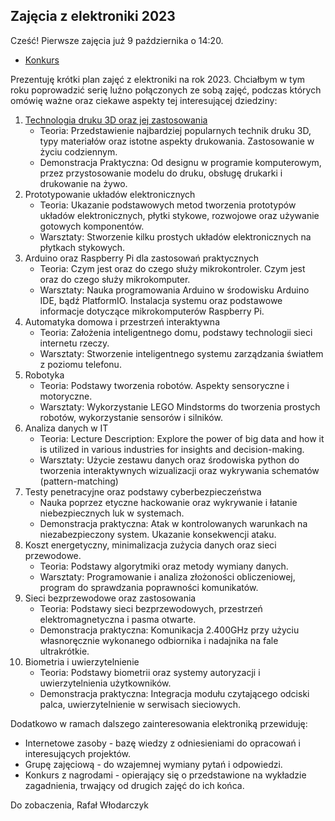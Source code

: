 ## Zajęcia z elektroniki 2023

Cześć!
Pierwsze zajęcia już 9 października o 14:20.

- [Konkurs](./2023/mini-competition.md)

Prezentuję krótki plan zajęć z elektroniki na rok 2023. Chciałbym w tym roku poprowadzić serię luźno połączonych ze sobą zajęć, 
podczas których omówię ważne oraz ciekawe aspekty tej interesującej dziedziny:
1. [Technologia druku 3D oraz jej zastosowania](./2023/1_09.10.2023notes.md)
    - Teoria: Przedstawienie najbardziej popularnych technik druku 3D, typy materiałów oraz istotne aspekty drukowania. Zastosowanie w życiu codziennym.
    - Demonstracja Praktyczna: Od designu w programie komputerowym, przez przystosowanie modelu do druku, obsługę drukarki i drukowanie na żywo.
2. Prototypowanie układów elektronicznych
    - Teoria: Ukazanie podstawowych metod tworzenia prototypów układów elektronicznych, płytki stykowe, rozwojowe oraz używanie gotowych komponentów.
    - Warsztaty: Stworzenie kilku prostych układów elektronicznych na płytkach stykowych.
3. Arduino oraz Raspberry Pi dla zastosowań praktycznych
    - Teoria: Czym jest oraz do czego służy mikrokontroler. Czym jest oraz do czego służy mikrokomputer.
    - Warsztaty: Nauka programowania Arduino w środowisku Arduino IDE, bądź PlatformIO. Instalacja systemu oraz podstawowe informacje dotyczące mikrokomputerów Raspberry Pi.
4. Automatyka domowa i przestrzeń interaktywna
    - Teoria: Założenia inteligentnego domu, podstawy technologii sieci internetu rzeczy.
    - Warsztaty: Stworzenie inteligentnego systemu zarządzania światłem z poziomu telefonu.
5. Robotyka
    - Teoria: Podstawy tworzenia robotów. Aspekty sensoryczne i motoryczne.
    - Warsztaty: Wykorzystanie LEGO Mindstorms do tworzenia prostych robotów, wykorzystanie sensorów i silników.
6. Analiza danych w IT
    - Teoria: Lecture Description: Explore the power of big data and how it is utilized in various industries for insights and decision-making.
    - Warsztaty: Użycie zestawu danych oraz środowiska python do tworzenia interaktywnych wizualizacji oraz wykrywania schematów (pattern-matching)
7. Testy penetracyjne oraz podstawy cyberbezpieczeństwa
    - Nauka poprzez etyczne hackowanie oraz wykrywanie i łatanie niebezpiecznych luk w systemach.
    - Demonstracja praktyczna: Atak w kontrolowanych warunkach na niezabezpieczony system. Ukazanie konsekwencji ataku.
8. Koszt energetyczny, minimalizacja zużycia danych oraz sieci przewodowe.
    - Teoria: Podstawy algorytmiki oraz metody wymiany danych.
    - Warsztaty: Programowanie i analiza złożoności obliczeniowej, program do sprawdzania poprawności komunikatów.
9. Sieci bezprzewodowe oraz zastosowania
    - Teoria: Podstawy sieci bezprzewodowych, przestrzeń elektromagnetyczna i pasma otwarte.
    - Demonstracja praktyczna: Komunikacja 2.400GHz przy użyciu własnoręcznie wykonanego odbiornika i nadajnika na fale ultrakrótkie.
10. Biometria i uwierzytelnienie
    - Teoria: Podstawy biometrii oraz systemy autoryzacji i uwierzytelnienia użytkowników.
    - Demonstracja praktyczna: Integracja modułu czytającego odciski palca, uwierzytelnienie w serwisach sieciowych.

Dodatkowo w ramach dalszego zainteresowania elektroniką przewiduję:
- Internetowe zasoby - bazę wiedzy z odniesieniami do opracowań i interesujących projektów.
- Grupę zajęciową - do wzajemnej wymiany pytań i odpowiedzi.
- Konkurs z nagrodami - opierający się o przedstawione na wykładzie zagadnienia, trwający od drugich zajęć do ich końca.

Do zobaczenia,
Rafał Włodarczyk